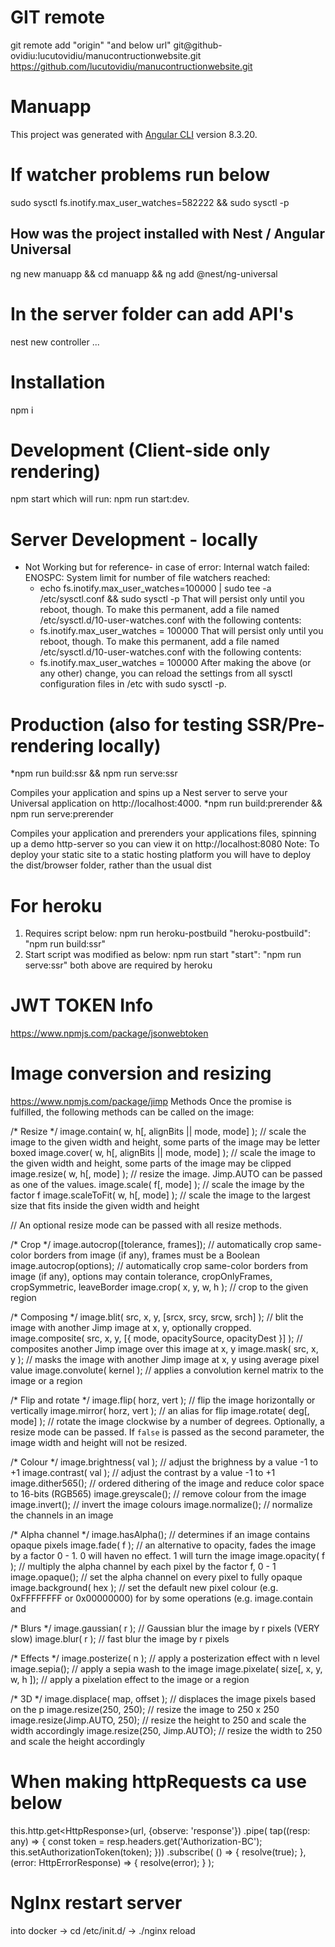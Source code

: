 # GIT remote
git remote add "origin" "and below url"
git@github-ovidiu:lucutovidiu/manucontructionwebsite.git
https://github.com/lucutovidiu/manucontructionwebsite.git

# Manuapp

This project was generated with [Angular CLI](https://github.com/angular/angular-cli) version 8.3.20.

# If watcher problems run below
sudo sysctl fs.inotify.max_user_watches=582222 && sudo sysctl -p

## How was the project installed with Nest / Angular Universal
ng new manuapp && cd manuapp && ng add @nest/ng-universal


# In the server folder can add API's
nest new controller ...

# Installation
npm i

# Development (Client-side only rendering)
npm start which will run: npm run start:dev.

# Server Development - locally
- Not Working but for reference- in case of error: Internal watch failed: ENOSPC: System limit for number of file watchers reached:
    * echo fs.inotify.max_user_watches=100000 | sudo tee -a /etc/sysctl.conf && sudo sysctl -p
    That will persist only until you reboot, though. To make this permanent, add a file named /etc/sysctl.d/10-user-watches.conf with the following contents:
    - fs.inotify.max_user_watches = 100000
    That will persist only until you reboot, though. To make this permanent, add a file named /etc/sysctl.d/10-user-watches.conf with the following contents:
    - fs.inotify.max_user_watches = 100000
    After making the above (or any other) change, you can reload the settings from all sysctl configuration files in /etc with sudo sysctl -p.

# Production (also for testing SSR/Pre-rendering locally)
*npm run build:ssr && npm run serve:ssr 

Compiles your application and spins up a Nest server to serve your Universal application on http://localhost:4000.
*npm run build:prerender && npm run serve:prerender

Compiles your application and prerenders your applications files, spinning up a demo http-server so you can view it on http://localhost:8080
Note: To deploy your static site to a static hosting platform you will have to deploy the dist/browser folder, rather than the usual dist

# For heroku
1. Requires script below:
npm run heroku-postbuild
"heroku-postbuild": "npm run build:ssr"
2. Start script was modified as below: 
npm run start
"start": "npm run serve:ssr"
both above are required by heroku

# JWT TOKEN Info
https://www.npmjs.com/package/jsonwebtoken


# Image conversion and resizing
https://www.npmjs.com/package/jimp
Methods
Once the promise is fulfilled, the following methods can be called on the image:

/* Resize */
image.contain( w, h[, alignBits || mode, mode] );    // scale the image to the given width and height, some parts of the image may be letter boxed
image.cover( w, h[, alignBits || mode, mode] );      // scale the image to the given width and height, some parts of the image may be clipped
image.resize( w, h[, mode] );     // resize the image. Jimp.AUTO can be passed as one of the values.
image.scale( f[, mode] );         // scale the image by the factor f
image.scaleToFit( w, h[, mode] ); // scale the image to the largest size that fits inside the given width and height
 
// An optional resize mode can be passed with all resize methods.
 
/* Crop */
image.autocrop([tolerance, frames]); // automatically crop same-color borders from image (if any), frames must be a Boolean
image.autocrop(options);          // automatically crop same-color borders from image (if any), options may contain tolerance, cropOnlyFrames, cropSymmetric, leaveBorder
image.crop( x, y, w, h );         // crop to the given region
 
/* Composing */
image.blit( src, x, y, [srcx, srcy, srcw, srch] );
                                  // blit the image with another Jimp image at x, y, optionally cropped.
image.composite( src, x, y, [{ mode, opacitySource, opacityDest }] );     // composites another Jimp image over this image at x, y
image.mask( src, x, y );          // masks the image with another Jimp image at x, y using average pixel value
image.convolute( kernel );        // applies a convolution kernel matrix to the image or a region
 
/* Flip and rotate */
image.flip( horz, vert );         // flip the image horizontally or vertically
image.mirror( horz, vert );       // an alias for flip
image.rotate( deg[, mode] );      // rotate the image clockwise by a number of degrees. Optionally, a resize mode can be passed. If `false` is passed as the second parameter, the image width and height will not be resized.
 
/* Colour */
image.brightness( val );          // adjust the brighness by a value -1 to +1
image.contrast( val );            // adjust the contrast by a value -1 to +1
image.dither565();                // ordered dithering of the image and reduce color space to 16-bits (RGB565)
image.greyscale();                // remove colour from the image
image.invert();                   // invert the image colours
image.normalize();                // normalize the channels in an image
 
/* Alpha channel */
image.hasAlpha();                     // determines if an image contains opaque pixels
image.fade( f );                  // an alternative to opacity, fades the image by a factor 0 - 1. 0 will haven no effect. 1 will turn the image
image.opacity( f );               // multiply the alpha channel by each pixel by the factor f, 0 - 1
image.opaque();                   // set the alpha channel on every pixel to fully opaque
image.background( hex );          // set the default new pixel colour (e.g. 0xFFFFFFFF or 0x00000000) for by some operations (e.g. image.contain and
 
/* Blurs */
image.gaussian( r );              // Gaussian blur the image by r pixels (VERY slow)
image.blur( r );                  // fast blur the image by r pixels
 
/* Effects */
image.posterize( n );             // apply a posterization effect with n level
image.sepia();                    // apply a sepia wash to the image
image.pixelate( size[, x, y, w, h ]);  // apply a pixelation effect to the image or a region
 
/* 3D */
image.displace( map, offset );    // displaces the image pixels based on the p
image.resize(250, 250); // resize the image to 250 x 250
image.resize(Jimp.AUTO, 250); // resize the height to 250 and scale the width accordingly
image.resize(250, Jimp.AUTO); // resize the width to 250 and scale the height accordingly

# When making httpRequests ca use below
this.http.get<HttpResponse<object>>(url, {observe: 'response'})
        .pipe(
            tap((resp: any) => {
                const token = resp.headers.get('Authorization-BC');
                this.setAuthorizationToken(token);
            }))
        .subscribe(
            () => {
                resolve(true);
            },
            (error: HttpErrorResponse) => {
                resolve(error);
            }
        );

# NgInx restart server
into docker -> cd /etc/init.d/ -> ./nginx reload